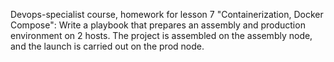 Devops-specialist course, homework for lesson 7 "Containerization, Docker Compose": 
Write a playbook that prepares an assembly and production environment on 2 hosts. The project is assembled on the assembly node, and the launch is carried out on the prod node.
